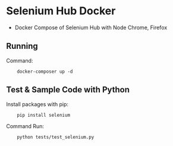 # Selenium Hub Docker

- Docker Compose of Selenium Hub with Node Chrome, Firefox

## Running

Command:
```
    docker-composer up -d
```

## Test & Sample Code with Python

Install packages with pip:

```
    pip install selenium
```

Command Run:
```
    python tests/test_selenium.py
```
